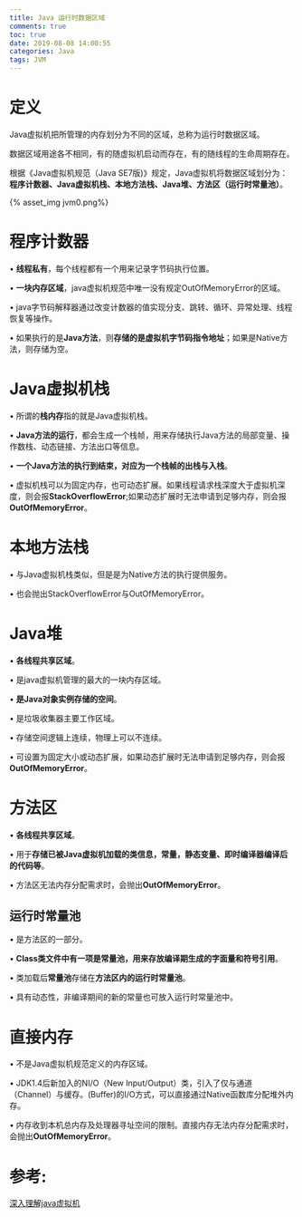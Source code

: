 ```yaml
---
title: Java 运行时数据区域
comments: true
toc: true
date: 2019-08-08 14:00:55
categories: Java
tags: JVM
---
```


# 定义

Java虚拟机把所管理的内存划分为不同的区域，总称为运行时数据区域。

数据区域用途各不相同，有的随虚拟机启动而存在，有的随线程的生命周期存在。

根据《Java虚拟机规范（Java SE7版)》规定，Java虚拟机将数据区域划分为：**程序计数器、Java虚拟机栈、本地方法栈、Java堆、方法区（运行时常量池）**。

{% asset_img jvm0.png%}

# 程序计数器

• **线程私有**，每个线程都有一个用来记录字节码执行位置。

• **一块内存区域**，java虚拟机规范中唯一没有规定OutOfMemoryError的区域。

• java字节码解释器通过改变计数器的值实现分支、跳转、循环、异常处理、线程恢复等操作。

• 如果执行的是**Java方法**，则**存储的是虚拟机字节码指令地址**；如果是Native方法，则存储为空。

# Java虚拟机栈

• 所谓的**栈内存**指的就是Java虚拟机栈。

• **Java方法的运行**，都会生成一个栈帧，用来存储执行Java方法的局部变量、操作数栈、动态链接、方法出口等信息。

• **一个Java方法的执行到结束，对应为一个栈帧的出栈与入栈**。

• 虚拟机栈可以为固定内存，也可动态扩展。如果线程请求栈深度大于虚拟机深度，则会报**StackOverflowError**;如果动态扩展时无法申请到足够内存，则会报**OutOfMemoryError**。

# 本地方法栈

• 与Java虚拟机栈类似，但是是为Native方法的执行提供服务。

• 也会抛出StackOverflowError与OutOfMemoryError。

# Java堆

• **各线程共享区域**。

• 是java虚拟机管理的最大的一块内存区域。

• **是Java对象实例存储的空间**。

• 是垃圾收集器主要工作区域。

• 存储空间逻辑上连续，物理上可以不连续。

• 可设置为固定大小或动态扩展，如果动态扩展时无法申请到足够内存，则会报**OutOfMemoryError**。

# 方法区

• **各线程共享区域**。

• 用于**存储已被Java虚拟机加载的类信息，常量，静态变量、即时编译器编译后的代码等**。

• 方法区无法内存分配需求时，会抛出**OutOfMemoryError**。

## 运行时常量池

• 是方法区的一部分。

• **Class类文件中有一项是常量池，用来存放编译期生成的字面量和符号引用**。

• 类加载后**常量池**存储在**方法区内的运行时常量池**。

• 具有动态性，非编译期间的新的常量也可放入运行时常量池中。

# 直接内存

• 不是Java虚拟机规范定义的内存区域。

• JDK1.4后新加入的NI/O（New Input/Output）类，引入了仅与通道（Channel）与缓存。(Buffer)的I/O方式，可以直接通过Native函数库分配堆外内存。

• 内存收到本机总内存及处理器寻址空间的限制。直接内存无法内存分配需求时，会抛出**OutOfMemoryError**。

# 参考: 

[深入理解java虚拟机](https://book.douban.com/subject/6522893/)

